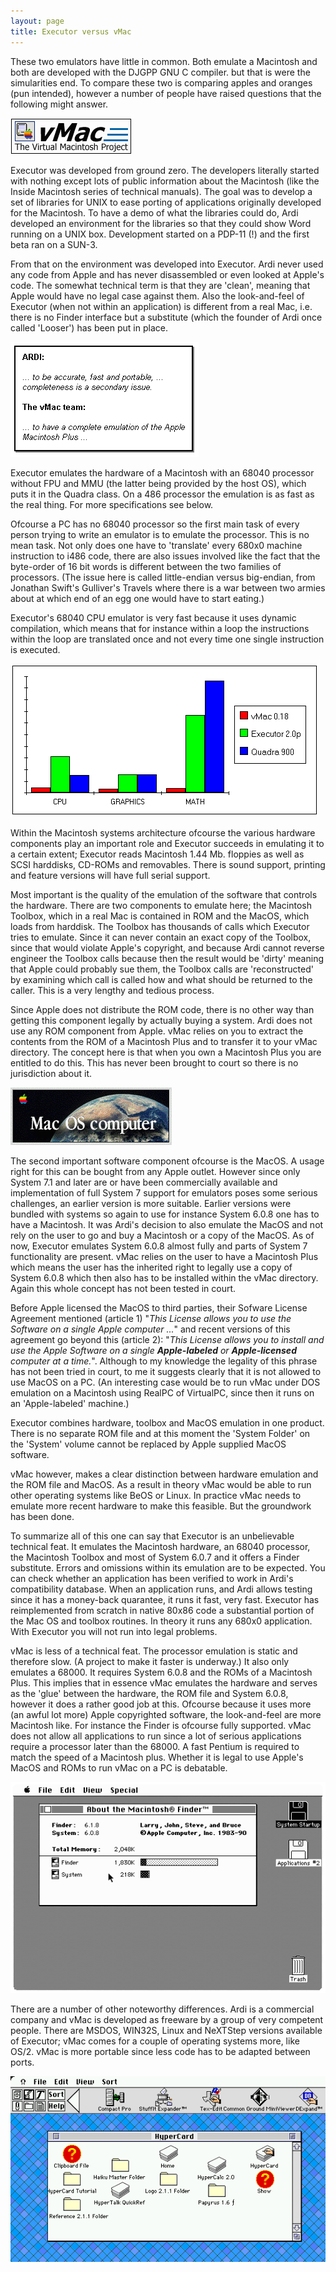 ```yaml
---
layout: page
title: Executor versus vMac
---
```


These two emulators have little in common. Both emulate a Macintosh and both are developed with the DJGPP GNU C compiler. but that is were the simularities end. To compare these two is comparing apples and oranges (pun intended), however a number of people have raised questions that the following might answer.

![vmac_lin.gif](/mac/emulators/vmac_lin.gif)

Executor was developed from ground zero. The developers literally started with nothing except lots of public information about the Macintosh (like the Inside Macintosh series of technical manuals). The goal was to develop a set of libraries for UNIX to ease porting of applications originally developed for the Macintosh. To have a demo of what the libraries could do, Ardi developed an environment for the libraries so that they could show Word running on a UNIX box. Development started on a PDP-11 (!) and the first beta ran on a SUN-3.

From that on the environment was developed into Executor. Ardi never used any code from Apple and has never disassembled or even looked at Apple's code. The somewhat technical term is that they are 'clean', meaning that Apple would have no legal case against them. Also the look-and-feel of Executor (when not within an application) is different from a real Mac, i.e. there is no Finder interface but a substitute (which the founder of Ardi once called 'Looser') has been put in place.

![goals.gif](/mac/emulators/goals.gif)

Executor emulates the hardware of a Macintosh with an 68040 processor without FPU and MMU (the latter being provided by the host OS), which puts it in the Quadra class. On a 486 processor the emulation is as fast as the real thing. For more specifications see below.

Ofcourse a PC has no 68040 processor so the first main task of every person trying to write an emulator is to emulate the processor. This is no mean task. Not only does one have to 'translate' every 680x0 machine instruction to i486 code, there are also issues involved like the fact that the byte-order of 16 bit words is different between the two families of processors. (The issue here is called little-endian versus big-endian, from Jonathan Swift's Gulliver's Travels where there is a war between two armies about at which end of an egg one would have to start eating.)

Executor's 68040 CPU emulator is very fast because it uses dynamic compilation, which means that for instance within a loop the instructions within the loop are translated once and not every time one single instruction is executed.

![bm.gif](/mac/emulators/bm.gif)

Within the Macintosh systems architecture ofcourse the various hardware components play an important role and Executor succeeds in emulating it to a certain extent; Executor reads Macintosh 1.44 Mb. floppies as well as SCSI harddisks, CD-ROMs and removables. There is sound support, printing and feature versions will have full serial support.

Most important is the quality of the emulation of the software that controls the hardware. There are two components to emulate here; the Macintosh Toolbox, which in a real Mac is contained in ROM and the MacOS, which loads from harddisk. The Toolbox has thousands of calls which Executor tries to emulate. Since it can never contain an exact copy of the Toolbox, since that would violate Apple's copyright, and because Ardi cannot reverse engineer the Toolbox calls because then the result would be 'dirty' meaning that Apple could probably sue them, the Toolbox calls are 'reconstructed' by examining which call is called how and what should be returned to the caller. This is a very lengthy and tedious process.

Since Apple does not distribute the ROM code, there is no other way than getting this component legally by actually buying a system. Ardi does not use any ROM component from Apple. vMac relies on you to extract the contents from the ROM of a Macintosh Plus and to transfer it to your vMac directory. The concept here is that when you own a Macintosh Plus you are entitled to do this. This has never been brought to court so there is no jurisdiction about it.

![macos8.gif](/mac/emulators/macos8.gif)

The second important software component ofcourse is the MacOS. A usage right for this can be bought from any Apple outlet. However since only System 7.1 and later are or have been commercially available and implementation of full System 7 support for emulators poses some serious challenges, an earlier version is more suitable. Earlier versions were bundled with systems so again to use for instance System 6.0.8 one has to have a Macintosh. It was Ardi's decision to also emulate the MacOS and not rely on the user to go and buy a Macintosh or a copy of the MacOS. As of now, Executor emulates System 6.0.8 almost fully and parts of System 7 functionality are present. vMac relies on the user to have a Macintosh Plus which means the user has the inherited right to legally use a copy of System 6.0.8 which then also has to be installed within the vMac directory. Again this whole concept has not been tested in court.

Before Apple licensed the MacOS to third parties, their Sofware License Agreement mentioned (article 1) "*This License allows you to use the Software on a single Apple computer ...*" and recent versions of this agreement go beyond this (article 2): "*This License allows you to install and use the Apple Software on a single **Apple-labeled** or **Apple-licensed** computer at a time.*". Although to my knowledge the legality of this phrase has not been tried in court, to me it suggests clearly that it is not allowed to use MacOS on a PC. (An interesting case would be to run vMac under DOS emulation on a Macintosh using RealPC of VirtualPC, since then it runs on an 'Apple-labeled' machine.)

Executor combines hardware, toolbox and MacOS emulation in one product. There is no separate ROM file and at this moment the 'System Folder' on the 'System' volume cannot be replaced by Apple supplied MacOS software.

vMac however, makes a clear distinction between hardware emulation and the ROM file and MacOS. As a result in theory vMac would be able to run other operating systems like BeOS or Linux. In practice vMac needs to emulate more recent hardware to make this feasible. But the groundwork has been done.

To summarize all of this one can say that Executor is an unbelievable technical feat. It emulates the Macintosh hardware, an 68040 processor, the Macintosh Toolbox and most of System 6.0.7 and it offers a Finder substitute. Errors and omissions within its emulation are to be expected. You can check whether an application has been verified to work in Ardi's compatibility database. When an application runs, and Ardi allows testing since it has a money-back quarantee, it runs it fast, very fast. Executor has reimplemented from scratch in native 80x86 code a substantial portion of the Mac OS and toolbox routines. In theory it runs any 680x0 application. With Executor you will not run into legal problems.

vMac is less of a technical feat. The processor emulation is static and therefore slow. (A project to make it faster is underway.) It also only emulates a 68000. It requires System 6.0.8 and the ROMs of a Macintosh Plus. This implies that in essence vMac emulates the hardware and serves as the 'glue' between the hardware, the ROM file and System 6.0.8, however it does a rather good job at this. Ofcourse because it uses more (an awful lot more) Apple copyrighted software, the look-and-feel are more Macintosh like. For instance the Finder is ofcourse fully supported. vMac does not allow all applications to run since a lot of serious applications require a processor later than the 68000. A fast Pentium is required to match the speed of a Macintosh plus. Whether it is legal to use Apple's MacOS and ROMs to run vMac on a PC is debatable.

![macplus.gif](/mac/emulators/macplus.gif)

There are a number of other noteworthy differences. Ardi is a commercial company and vMac is developed as freeware by a group of very competent people. There are MSDOS, WIN32S, Linux and NeXTStep versions available of Executor; vMac comes for a couple of operating systems more, like OS/2. vMac is more portable since less code has to be adapted between ports.

![executor.gif](/mac/emulators/executor.gif)

